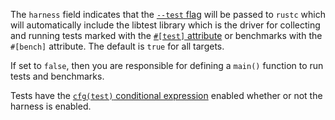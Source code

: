 The `harness` field indicates that the [`--test` flag](https://doc.rust-lang.org/rustc/command-line-arguments.html#option-test) will be passed to
`rustc` which will automatically include the libtest library which is the
driver for collecting and running tests marked with the [`#[test]` attribute](https://doc.rust-lang.org/reference/attributes/testing.html#the-test-attribute) or benchmarks with the `#[bench]` attribute. The
default is `true` for all targets.

If set to `false`, then you are responsible for defining a `main()` function
to run tests and benchmarks.

Tests have the [`cfg(test)` conditional expression](https://doc.rust-lang.org/reference/conditional-compilation.html#test) enabled whether
or not the harness is enabled.